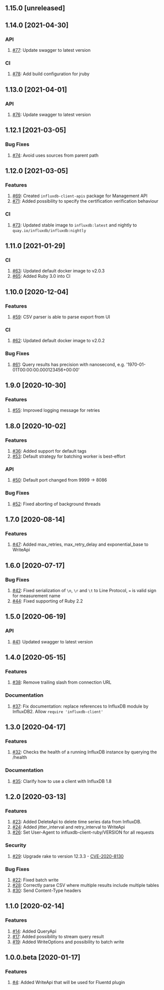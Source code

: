 ## 1.15.0 [unreleased]

## 1.14.0 [2021-04-30]

### API
1. [#77](https://github.com/influxdata/influxdb-client-ruby/pull/77): Update swagger to latest version

### CI
1. [#78](https://github.com/influxdata/influxdb-client-ruby/pull/78): Add build configuration for jruby

## 1.13.0 [2021-04-01]

### API
1. [#76](https://github.com/influxdata/influxdb-client-ruby/pull/76): Update swagger to latest version

## 1.12.1 [2021-03-05]

### Bug Fixes
1. [#74](https://github.com/influxdata/influxdb-client-ruby/pull/74): Avoid uses sources from parent path

## 1.12.0 [2021-03-05]

### Features
1. [#69](https://github.com/influxdata/influxdb-client-ruby/pull/69): Created `influxdb-client-apis` package for Management API
1. [#71](https://github.com/influxdata/influxdb-client-ruby/pull/71): Added possibility to specify the certification verification behaviour

### CI
1. [#73](https://github.com/influxdata/influxdb-client-ruby/pull/73): Updated stable image to `influxdb:latest` and nightly to `quay.io/influxdb/influxdb:nightly`

## 1.11.0 [2021-01-29]

### CI
1. [#63](https://github.com/influxdata/influxdb-client-ruby/pull/63): Updated default docker image to v2.0.3
1. [#65](https://github.com/influxdata/influxdb-client-ruby/pull/65): Added Ruby 3.0 into CI

## 1.10.0 [2020-12-04]

### Features
1. [#59](https://github.com/influxdata/influxdb-client-ruby/pull/59): CSV parser is able to parse export from UI

### CI
1. [#62](https://github.com/influxdata/influxdb-client-ruby/pull/62): Updated default docker image to v2.0.2

### Bug Fixes
1. [#61](https://github.com/influxdata/influxdb-client-ruby/pull/61): Query results has precision with nanosecond, e.g. '1970-01-01T00:00:00.000123456+00:00'

## 1.9.0 [2020-10-30]

### Features
1. [#55](https://github.com/influxdata/influxdb-client-runy/pull/55): Improved logging message for retries

## 1.8.0 [2020-10-02]

### Features
1. [#36](https://github.com/influxdata/influxdb-client-ruby/issues/36): Added support for default tags
1. [#53](https://github.com/influxdata/influxdb-client-ruby/pull/53): Default strategy for batching worker is best-effort

### API
1. [#50](https://github.com/influxdata/influxdb-client-ruby/pull/50): Default port changed from 9999 -> 8086
 
### Bug Fixes
1. [#52](https://github.com/influxdata/influxdb-client-ruby/pull/52): Fixed aborting of background threads

## 1.7.0 [2020-08-14]

### Features
1. [#47](https://github.com/influxdata/influxdb-client-ruby/pull/47): Added max_retries, max_retry_delay and exponential_base to WriteApi

## 1.6.0 [2020-07-17]

### Bug Fixes
1. [#42](https://github.com/influxdata/influxdb-client-ruby/pull/42): Fixed serialization of `\n`, `\r` and `\t` to Line Protocol, `=` is valid sign for measurement name  
1. [#44](https://github.com/influxdata/influxdb-client-ruby/pull/44): Fixed supporting of Ruby 2.2

## 1.5.0 [2020-06-19]

### API
1. [#41](https://github.com/influxdata/influxdb-client-ruby/pull/41): Updated swagger to latest version

## 1.4.0 [2020-05-15]

### Features

1. [#38](https://github.com/influxdata/influxdb-client-ruby/pull/38): Remove trailing slash from connection URL

### Documentation

1. [#37](https://github.com/influxdata/influxdb-client-ruby/pull/37): Fix documentation: replace references to InfluxDB module by InfluxDB2. Allow `require 'influxdb-client'`

## 1.3.0 [2020-04-17]

### Features

1. [#32](https://github.com/influxdata/influxdb-client-ruby/pull/32): Checks the health of a running InfluxDB instance by querying the /health

### Documentation

1. [#35](https://github.com/influxdata/influxdb-client-ruby/pull/35): Clarify how to use a client with InfluxDB 1.8

## 1.2.0 [2020-03-13]

### Features
1. [#23](https://github.com/influxdata/influxdb-client-ruby/issues/23): Added DeleteApi to delete time series data from InfluxDB.
1. [#24](https://github.com/influxdata/influxdb-client-ruby/issues/24): Added jitter_interval and retry_interval to WriteApi
1. [#26](https://github.com/influxdata/influxdb-client-ruby/issues/26): Set User-Agent to influxdb-client-ruby/VERSION for all requests

### Security
1. [#29](https://github.com/influxdata/influxdb-client-ruby/pull/29): Upgrade rake to version 12.3.3 - [CVE-2020-8130](https://github.com/advisories/GHSA-jppv-gw3r-w3q8)

### Bug Fixes
1. [#22](https://github.com/influxdata/influxdb-client-ruby/pull/22): Fixed batch write
1. [#28](https://github.com/influxdata/influxdb-client-ruby/pull/28): Correctly parse CSV where multiple results include multiple tables
1. [#30](https://github.com/influxdata/influxdb-client-ruby/pull/30): Send Content-Type headers

## 1.1.0 [2020-02-14]

### Features
1. [#14](https://github.com/influxdata/influxdb-client-ruby/issues/14): Added QueryApi
2. [#17](https://github.com/influxdata/influxdb-client-ruby/issues/17): Added possibility to stream query result
3. [#19](https://github.com/influxdata/influxdb-client-ruby/issues/19): Added WriteOptions and possibility to batch write
 
## 1.0.0.beta [2020-01-17]

### Features
1. [#4](https://github.com/influxdata/influxdb-client-ruby/pull/4): Added WriteApi that will be used for Fluentd plugin
 
